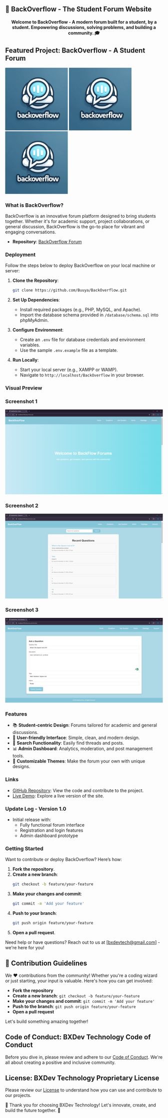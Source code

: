 ## 📝 BackOverflow - The Student Forum Website

<h4 align="center">Welcome to BackOverflow - A modern forum built for a student, by a student. Empowering discussions, solving problems, and building a community. 🎓</h4>

## Featured Project: BackOverflow - A Student Forum

<img src="assets\backoverflow.webp" alt="BackOverFlow Logo" width="200"/> <img src="assets\backoverflow.webp" alt="BackOverFlow Logo" width="200"/> <img src="assets\backoverflow.webp" alt="BackOverFlow Logo" width="200"/>



### What is BackOverflow?

BackOverflow is an innovative forum platform designed to bring students together. Whether it's for academic support, project collaborations, or general discussion, BackOverflow is the go-to place for vibrant and engaging conversations.

- **Repository**: [BackOverflow Forum](https://github.com/Buuya/BackOverflow)

### Deployment

Follow the steps below to deploy BackOverflow on your local machine or server:

1. **Clone the Repository**:
   ```bash
   git clone https://github.com/Buuya/BackOverflow.git
   ```

2. **Set Up Dependencies**:
   - Install required packages (e.g., PHP, MySQL, and Apache).
   - Import the database schema provided in `/database/schema.sql` into phpMyAdmin.

3. **Configure Environment**:
   - Create an `.env` file for database credentials and environment variables.
   - Use the sample `.env.example` file as a template.

4. **Run Locally**:
   - Start your local server (e.g., XAMPP or WAMP).
   - Navigate to `http://localhost/BackOverflow` in your browser.

### Visual Preview

### Screenshot 1
![Homepage Screenshot](https://github.com/Buuya/BackOverFlow/blob/main/assets/homepage.png "Homepage")

### Screenshot 2
![Forum Page Screenshot](https://github.com/Buuya/BackOverFlow/blob/main/assets/question.png "Forum Page")

### Screenshot 3
![Post Page Screenshot](https://github.com/Buuya/BackOverFlow/blob/main/assets/Ask.png "Post Page")

### Features

- 📚 **Student-centric Design**: Forums tailored for academic and general discussions.
- 💬 **User-friendly Interface**: Simple, clean, and modern design.
- 🔎 **Search Functionality**: Easily find threads and posts.
- 📊 **Admin Dashboard**: Analytics, moderation, and post management tools.
- 🎨 **Customizable Themes**: Make the forum your own with unique designs.

### Links

- [GitHub Repository](https://github.com/Buuya/BackOverflow): View the code and contribute to the project.
- [Live Demo](http://backoverflow.great-site.net/): Explore a live version of the site.

### Update Log - Version 1.0

- Initial release with:
  - Fully functional forum interface
  - Registration and login features
  - Admin dashboard prototype

### Getting Started

Want to contribute or deploy BackOverflow? Here’s how:

1. **Fork the repository**.
2. **Create a new branch**:
   ```bash
   git checkout -b feature/your-feature
   ```
3. **Make your changes and commit**:
   ```bash
   git commit -m 'Add your feature'
   ```
4. **Push to your branch**:
   ```bash
   git push origin feature/your-feature
   ```
5. **Open a pull request**.

Need help or have questions? Reach out to us at [bxdevtech@gmail.com] - we're here for you!

## 🚀 Contribution Guidelines

We ❤️ contributions from the community! Whether you're a coding wizard or just starting, your input is valuable. Here's how you can get involved:

- **Fork the repository**
- **Create a new branch**: `git checkout -b feature/your-feature`
- **Make your changes and commit**: `git commit -m 'Add your feature'`
- **Push to the branch**: `git push origin feature/your-feature`
- **Open a pull request**

Let's build something amazing together!

## Code of Conduct: BXDev Technology Code of Conduct

Before you dive in, please review and adhere to our [Code of Conduct](CODE_OF_CONDUCT.md). We're all about creating a positive and inclusive community.

## License: BXDev Technology Proprietary License

Please review our [License](LICENSE) to understand how you can use and contribute to our projects.

🌟 Thank you for choosing BXDev Technology! Let's innovate, create, and build the future together. 🌟

